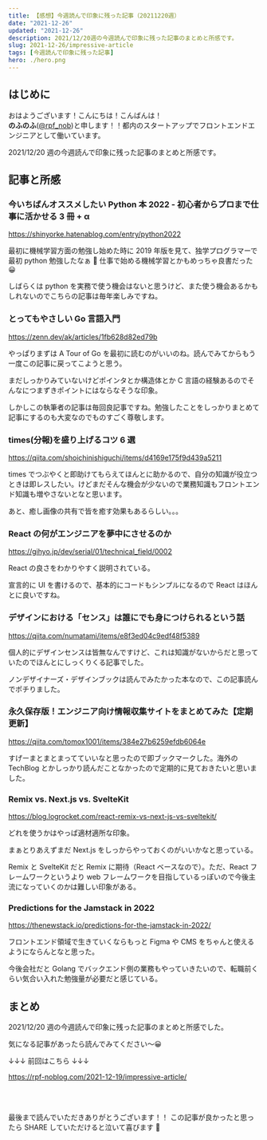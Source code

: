 ```yaml
---
title: 【感想】今週読んで印象に残った記事（20211220週）
date: "2021-12-26"
updated: "2021-12-26"
description: 2021/12/20週の今週読んで印象に残った記事のまとめと所感です。
slug: 2021-12-26/impressive-article
tags: [今週読んで印象に残った記事]
hero: ./hero.png
---
```


## はじめに

おはようございます！こんにちは！こんばんは！<br>
**のふのふ**([@rpf_nob](https://twitter.com/rpf_nob))と申します！！都内のスタートアップでフロントエンドエンジニアとして働いています。

2021/12/20 週の今週読んで印象に残った記事のまとめと所感です。

## 記事と所感

### 今いちばんオススメしたい Python 本 2022 - 初心者からプロまで仕事に活かせる 3 冊 + α

https://shinyorke.hatenablog.com/entry/python2022

最初に機械学習方面の勉強し始めた時に 2019 年版を見て、独学プログラマーで最初 python 勉強したなぁ 🤔
仕事で始める機械学習とかもめっちゃ良書だった 😀

しばらくは python を実務で使う機会はないと思うけど、また使う機会あるかもしれないのでこちらの記事は毎年楽しみですね。

### とってもやさしい Go 言語入門

https://zenn.dev/ak/articles/1fb628d82ed79b

やっぱりまずは A Tour of Go を最初に読むのがいいのね。読んでみてからもう一度この記事に戻ってこようと思う。

まだしっかりみていないけどポインタとか構造体とか C 言語の経験あるのでそんなにつまずきポイントにはならなそうな印象。

しかしこの執筆者の記事は毎回良記事ですね。勉強したことをしっかりまとめて記事にするのも大変なのでものすごく尊敬します。

### times(分報)を盛り上げるコツ 6 選

https://qiita.com/shoichinishiguchi/items/d4169e175f9d439a5211

times でつぶやくと即助けてもらえてほんとに助かるので、自分の知識が役立つときは即レスしたい。けどまだそんな機会が少ないので業務知識もフロントエンド知識も増やさないとなと思います。

あと、癒し画像の共有で皆を癒す効果もあるらしい。。。

### React の何がエンジニアを夢中にさせるのか

https://gihyo.jp/dev/serial/01/technical_field/0002

React の良さをわかりやすく説明されている。

宣言的に UI を書けるので、基本的にコードもシンプルになるので React はほんとに良いですね。

### デザインにおける「センス」は誰にでも身につけられるという話

https://qiita.com/numatami/items/e8f3ed04c9edf48f5389

個人的にデザインセンスは皆無なんですけど、これは知識がないからだと思っていたのでほんとにしっくりくる記事でした。

ノンデザイナーズ・デザインブックは読んでみたかった本なので、この記事読んでポチりました。

### 永久保存版！エンジニア向け情報収集サイトをまとめてみた【定期更新】

https://qiita.com/tomox1001/items/384e27b6259efdb6064e

すげーまとまとまってていいなと思ったので即ブックマークした。海外の TechBlog とかしっかり読んだことなかったので定期的に見ておきたいと思いました。

### Remix vs. Next.js vs. SvelteKit

https://blog.logrocket.com/react-remix-vs-next-js-vs-sveltekit/

どれを使うかはやっぱ適材適所な印象。

まぁとりあえずまだ Next.js をしっからやっておくのがいいかなと思っている。

Remix と SvelteKit だと Remix に期待（React ベースなので）。ただ、React フレームワークというより web フレームワークを目指しているっぽいので今後主流になっていくのかは難しい印象がある。

### Predictions for the Jamstack in 2022

https://thenewstack.io/predictions-for-the-jamstack-in-2022/

フロントエンド領域で生きていくならもっと Figma や CMS をちゃんと使えるようにならんとなと思った。

今後会社だと Golang でバックエンド側の業務もやっていきたいので、転職前くらい気合い入れた勉強量が必要だと感じている。

## まとめ

2021/12/20 週の今週読んで印象に残った記事のまとめと所感でした。

気になる記事があったら読んでみてください〜😀

↓↓↓ 前回はこちら ↓↓↓

https://rpf-noblog.com/2021-12-19/impressive-article/

<br>
<br>

最後まで読んでいただきありがとうございます！！
この記事が良かったと思ったら SHARE していただけると泣いて喜びます 🤣
